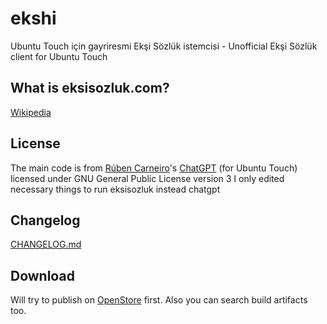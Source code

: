 # ekshi  
Ubuntu Touch için gayriresmi Ekşi Sözlük istemcisi - Unofficial Ekşi Sözlük client for Ubuntu Touch

## What is eksisozluk.com?
[Wikipedia](https://en.wikipedia.org/wiki/Ek%C5%9Fi_S%C3%B6zl%C3%BCk)

## License
The main code is from [Rúben Carneiro](https://gitlab.com/rubencarneiro/)'s [ChatGPT](https://gitlab.com/rubencarneiro/ChatGPT) (for Ubuntu Touch) licensed under GNU General Public License version 3
I only edited necessary things to run eksisozluk instead chatgpt

## Changelog
[CHANGELOG.md](https://github.com/symbuzzer/ekshi/blob/main/CHANGELOG.md)

## Download
Will try to publish on [OpenStore](https://open-store.io) first. Also you can search build artifacts too.
